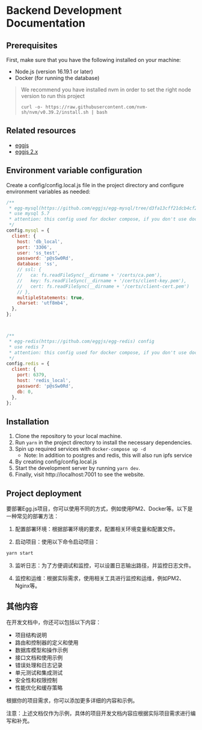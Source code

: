 # Backend Development Documentation

## Prerequisites

First, make sure that you have the following installed on your machine:

- Node.js (version 16.19.1 or later)
- Docker (for running the database)

> We recommend you have installed nvm in order to set the right node version to run this project
>
> ```
> curl -o- https://raw.githubusercontent.com/nvm-sh/nvm/v0.39.2/install.sh | bash
> ```

## Related resources

- [eggjs](https://www.eggjs.org)
- [eggjs 2.x](https://github.com/eggjs/egg/blob/2.x/site/docs/index.zh-CN.md)


## Environment variable configuration

Create a config/config.local.js file in the project directory and configure environment variables as needed:

```javascript
/**
 * egg-mysql(https://github.com/eggjs/egg-mysql/tree/d3fa13cff21dcb4cf2d72d52e144fc5d37c26694) config
 * use mysql 5.7
 * attention: this config used for docker compose, if you don't use docker compose, you should change it
 */
config.mysql = {
  client: {
    host: 'db_local',
    port: '3306',
    user: 'ss_test',
    password: 'p@sSw0Rd',
    database: 'ss',
    // ssl: {
    //   ca: fs.readFileSync(__dirname + '/certs/ca.pem'),
    //   key: fs.readFileSync(__dirname + '/certs/client-key.pem'),
    //   cert: fs.readFileSync(__dirname + '/certs/client-cert.pem')
    // },
    multipleStatements: true,
    charset: 'utf8mb4',
  },
};



/**
 * egg-redis(https://github.com/eggjs/egg-redis) config
 * use redis 7
 * attention: this config used for docker compose, if you don't use docker compose, you should change it
 */
config.redis = {
  client: {
    port: 6379,
    host: 'redis_local',
    password: 'p@sSw0Rd',
    db: 0,
  },
};
```

## Installation

1. Clone the repository to your local machine.
2. Run ``yarn`` in the project directory to install the necessary dependencies.
3. Spin up required services with ``docker-compose up -d``
    - Note: In addition to postgres and redis, this will also run ipfs service
4. By creating config/config.local.js
5. Start the development server by running ``yarn dev``.
6. Finally, visit http://localhost:7001 to see the website.


## Project deployment

要部署Egg.js项目，你可以使用不同的方式，例如使用PM2、Docker等。以下是一种常见的部署方法：

1. 配置部署环境：根据部署环境的要求，配置相关环境变量和配置文件。

2. 启动项目：使用以下命令启动项目：

```bash
yarn start
```

3. 监听日志：为了方便调试和监控，可以设置日志输出路径，并监控日志文件。

4. 监控和运维：根据实际需求，使用相关工具进行监控和运维，例如PM2、Nginx等。

## 其他内容

在开发文档中，你还可以包括以下内容：

- 项目结构说明
- 路由和控制器的定义和使用
- 数据库模型和操作示例
- 接口文档和使用示例
- 错误处理和日志记录
- 单元测试和集成测试
- 安全性和权限控制
- 性能优化和缓存策略

根据你的项目需求，你可以添加更多详细的内容和示例。

注意：上述文档仅作为示例，具体的项目开发文档内容应根据实际项目需求进行编写和补充。